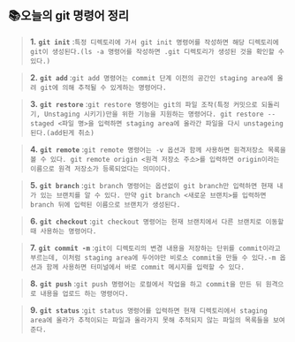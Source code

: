 ## 📚오늘의 git 명령어 정리

> **1.** **`git init`**
> :`특정 디렉토리에 가서 git init 명령어를 작성하면 해당 디렉토리에 git이 생성된다.(ls -a 명령어를 작성하면 .git 디렉토리가 생성된 것을 확인할 수 있다.)`

> **2.** **`git add`**
> :`git add 명령어는 commit 단계 이전의 공간인 staging area에 올려 git에 의해 추적될 수 있게하는 명령어다.`

> **3.** **`git restore`**
> :`git restore 명령어는 git의 파일 조작(특정 커밋으로 되돌리기, Unstaging 시키기)만을 위한 기능을 지원하는 명령어다. git restore --staged <파일 명>을 입력하면 staging area에 올라간 파일을 다시 unstageing 된다.(add된게 취소)`

> **4.** **`git remote`**
> :`git remote 명령어는 -v 옵션과 함께 사용하면 원격저장소 목록을 볼 수 있다. git remote origin <원격 저장소 주소>를 입력하면 origin이라는 이름으로 원격 저장소가 등록되었다는 의미이다.`

> **5.** **`git branch`**
> :`git branch 명령어는 옵션없이 git branch만 입력하면 현재 내가 있는 브랜치를 알 수 있다. 만약 git branch <새로운 브랜치>를 입력하면 branch 뒤에 입력된 이름으로 브랜치가 생성된다.`

> **6.** **`git checkout`**
> :`git checkout 명령어는 현재 브랜치에서 다른 브랜치로 이동할 때 사용하는 명령어다.`

> **7.** **`git commit -m`**
> :`git이 디렉토리의 변경 내용을 저장하는 단위를 commit이라고 부르는데, 이처럼 staging area에 두어야만 비로소 commit을 만들 수 있다.-m 옵션과 함께 사용하면 터미널에서 바로 commit 메시지를 입력할 수 있다.`

> **8.** **`git push`**
> :`git push 명령어는 로컬에서 작업을 하고 commit을 만든 뒤 원격으로 내용을 업로드 하는 명령어다.`

> **9.** **`git status`**
> :`git status 명령어를 입력하면 현재 디렉토리에서 staging area에 올라가 추적이되는 파일과 올라가지 못해 추적되지 않는 파일의 목록들을 보여준다.`
